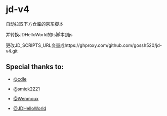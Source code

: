 # jd-v4

自动拉取下方仓库的京东脚本

并转换JDHelloWorld的ts脚本到js

更改JD_SCRIPTS_URL变量成https://ghproxy.com/github.com/gossh520/jd-v4.git

## Special thanks to:

* [@cdle](https://github.com/cdle/jd_study)

* [@smiek2221](https://github.com/smiek2221/scripts)

* [@Wenmoux](https://github.com/Wenmoux/scripts)

* [@JDHelloWorld](https://github.com/JDHelloWorld/jd_scripts)

